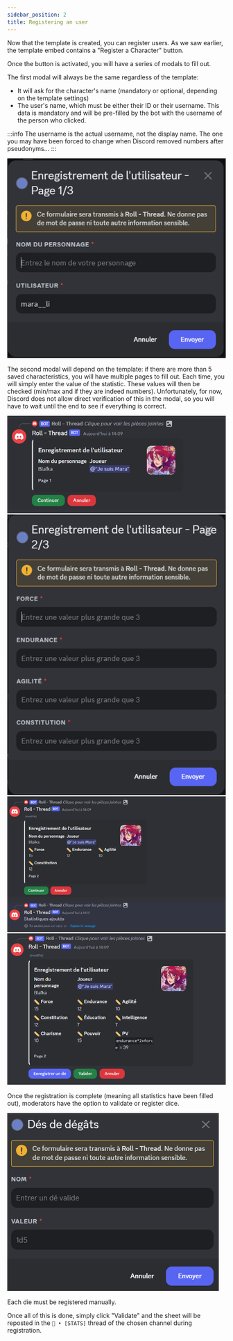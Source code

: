 ```yaml
---
sidebar_position: 2
title: Registering an user
---
```

Now that the template is created, you can register users. As we saw earlier, the template embed contains a "Register a Character" button.

Once the button is activated, you will have a series of modals to fill out.

The first modal will always be the same regardless of the template:
- It will ask for the character's name (mandatory or optional, depending on the template settings)
- The user's name, which must be either their ID or their username. This data is mandatory and will be pre-filled by the bot with the username of the person who clicked.

:::info
The username is the actual username, not the display name. The one you may have been forced to change when Discord removed numbers after pseudonyms...
:::

![Page_1](/assets/register/register_user_P1.png)

The second modal will depend on the template: if there are more than 5 saved characteristics, you will have multiple pages to fill out. Each time, you will simply enter the value of the statistic. These values will then be checked (min/max and if they are indeed numbers). Unfortunately, for now, Discord does not allow direct verification of this in the modal, so you will have to wait until the end to see if everything is correct.

![Page_2](/assets/register/register_user_P2_Embed.png)
![Page_2_modal](/assets/register/register_user_P2_Modal.png)
![Page_3_Embed](/assets/register/register_user_P3_Embed.png)
![Fin](/assets/register/register_user_Fin_embed.png)

Once the registration is complete (meaning all statistics have been filled out), moderators have the option to validate or register dice.

![modal_dice](/assets/register/register_dice_modal.png)

Each die must be registered manually.

Once all of this is done, simply click "Validate" and the sheet will be reposted in the `📝 • [STATS]` thread of the chosen channel during registration.